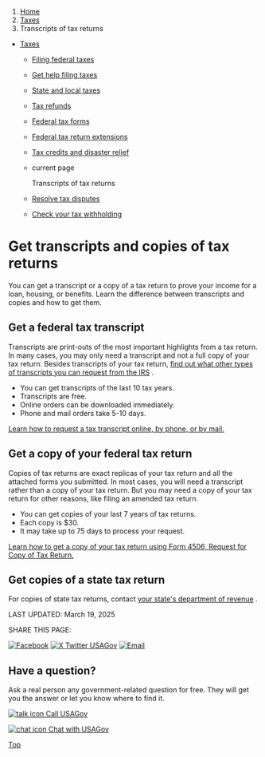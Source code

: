 1. [Home](/)
2. [Taxes](/taxes)
3. Transcripts of tax returns

* [Taxes](/taxes)
  + [Filing federal taxes](/file-federal-taxes)
  + [Get help filing taxes](/help-with-taxes)
  + [State and local taxes](/state-taxes)
  + [Tax refunds](/tax-refunds)
  + [Federal tax forms](/get-tax-forms)
  + [Federal tax return extensions](/federal-tax-extensions)
  + [Tax credits and disaster relief](/child-disaster-tax)
  + current page

    Transcripts of tax returns
  + [Resolve tax disputes](/resolve-tax-disputes)
  + [Check your tax withholding](/check-tax-withholding)

Get transcripts and copies of tax returns
=========================================

You can get a transcript or a copy of a tax return to prove your income for a loan, housing, or benefits. Learn the difference between transcripts and copies and how to get them.

Get a federal tax transcript
----------------------------

Transcripts are print-outs of the most important highlights from a tax return. In many cases, you may only need a transcript and not a full copy of your tax return. Besides transcripts of your tax return,
[find out what other types of transcripts you can request from the IRS](https://www.irs.gov/individuals/transcript-types-and-ways-to-order-them)
.

* You can get transcripts of the last 10 tax years.
* Transcripts are free.
* Online orders can be downloaded immediately.
* Phone and mail orders take 5-10 days.

[Learn how to request a tax transcript online, by phone, or by mail.](https://www.irs.gov/individuals/get-transcript)

Get a copy of your federal tax return
-------------------------------------

Copies of tax returns are exact replicas of your tax return and all the attached forms you submitted. In most cases, you will need a transcript rather than a copy of your tax return. But you may need a copy of your tax return for other reasons, like filing an amended tax return.

* You can get copies of your last 7 years of tax returns.
* Each copy is $30.
* It may take up to 75 days to process your request.

[Learn how to get a copy of your tax return using Form 4506, Request for Copy of Tax Return.](https://www.irs.gov/taxtopics/tc156)

Get copies of a state tax return
--------------------------------

For copies of state tax returns, contact
[your state's department of revenue](https://taxadmin.org/fta-members/)
.

LAST UPDATED:
March 19, 2025

SHARE THIS PAGE:

[![Facebook](/themes/custom/usagov/images/social-media-icons/Facebook_Icon.svg)](https://www.facebook.com/sharer/sharer.php?u=https://www.usa.gov/tax-return-transcripts&v=3)
[![X Twitter USAGov](/themes/custom/usagov/images/social-media-icons/X_Twitter_Icon.svg?version=2)](https://twitter.com/intent/tweet?source=webclient&text=https://www.usa.gov/tax-return-transcripts)
[![Email](/themes/custom/usagov/images/social-media-icons/Email_Icon.svg?version=2)](mailto:?subject=https://www.usa.gov/tax-return-transcripts)

Have a question?
----------------

Ask a real person any government-related question for free. They will get you the answer or let you know where to find it.

[![talk icon](/themes/custom/usagov/images/ICONS_talk.png)
Call USAGov](/phone)

[![chat icon](/themes/custom/usagov/images/ICONS_chat.png)
Chat with USAGov](/chat)

[Top](#main-content)